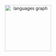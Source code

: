 <div align="center">
  <img src="https://github-readme-stats.vercel.app/api/top-langs?username=IsmaCastro1&locale=en&hide_title=false&layout=compact&card_width=320&langs_count=5&theme=dracula&hide_border=false&order=2" height="150" alt="languages graph"  />
</div>

###
###